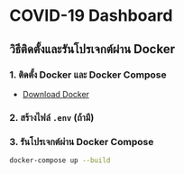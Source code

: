 # COVID-19 Dashboard

##  วิธีติดตั้งและรันโปรเจกต์ผ่าน Docker

### 1. **ติดตั้ง Docker และ Docker Compose**
- [Download Docker](https://www.docker.com/get-started)

### 2. **สร้างไฟล์ `.env` (ถ้ามี)**

### 3. **รันโปรเจกต์ผ่าน Docker Compose**
```bash
docker-compose up --build
